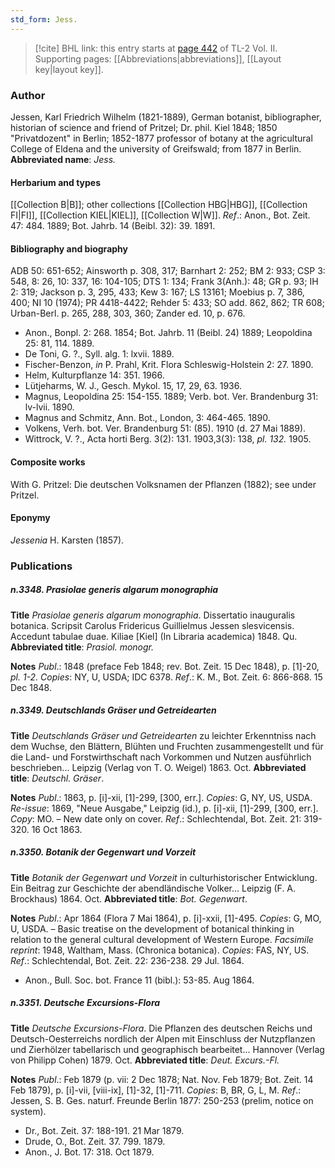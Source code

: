 ```yaml
---
std_form: Jess.
---
```


> [!cite] BHL link: this entry starts at [page 442](https://www.biodiversitylibrary.org/page/33068684) of TL-2 Vol. II.
> Supporting pages: [[Abbreviations|abbreviations]], [[Layout key|layout key]].

### Author

Jessen, Karl Friedrich Wilhelm (1821-1889), German botanist, bibliographer, historian of science and friend of Pritzel; Dr. phil. Kiel 1848; 1850 "Privatdozent" in Berlin; 1852-1877 professor of botany at the agricultural College of Eldena and the university of Greifswald; from 1877 in Berlin. 
**Abbreviated name**: *Jess.*

#### Herbarium and types

[[Collection B|B]]; other collections [[Collection HBG|HBG]], [[Collection FI|FI]], [[Collection KIEL|KIEL]], [[Collection W|W]].
*Ref*.: Anon., Bot. Zeit. 47: 484. 1889; Bot. Jahrb. 14 (Beibl. 32): 39. 1891.

#### Bibliography and biography

ADB 50: 651-652; Ainsworth p. 308, 317; Barnhart 2: 252; BM 2: 933; CSP 3: 548, 8: 26, 10: 337, 16: 104-105; DTS 1: 134; Frank 3(Anh.): 48; GR p. 93; IH 2: 319; Jackson p. 3, 295, 433; Kew 3: 167; LS 13161; Moebius p. 7, 386, 400; NI 10 (1974); PR 4418-4422; Rehder 5: 433; SO add. 862, 862; TR 608; Urban-Berl. p. 265, 288, 303, 360; Zander ed. 10, p. 676.
- Anon., Bonpl. 2: 268. 1854; Bot. Jahrb. 11 (Beibl. 24) 1889; Leopoldina 25: 81, 114. 1889.
- De Toni, G. ?., Syll. alg. 1: lxvii. 1889.
- Fischer-Benzon, *in* P. Prahl, Krit. Flora Schleswig-Holstein 2: 27. 1890.
- Helm, Kulturpflanze 14: 351. 1966.
- Lütjeharms, W. J., Gesch. Mykol. 15, 17, 29, 63. 1936.
- Magnus, Leopoldina 25: 154-155. 1889; Verb. bot. Ver. Brandenburg 31: lv-lvii. 1890.
- Magnus and Schmitz, Ann. Bot., London, 3: 464-465. 1890.
- Volkens, Verh. bot. Ver. Brandenburg 51: (85). 1910 (d. 27 Mai 1889).
- Wittrock, V. ?., Acta horti Berg. 3(2): 131. 1903,3(3): 138, *pl. 132.* 1905.

#### Composite works

With G. Pritzel: Die deutschen Volksnamen der Pflanzen (1882); see under Pritzel.

#### Eponymy

*Jessenia* H. Karsten (1857).

### Publications

##### n.3348. Prasiolae generis algarum monographia

**Title**
*Prasiolae generis algarum monographia*. Dissertatio inauguralis botanica. Scripsit Carolus Fridericus Guillielmus Jessen slesvicensis. Accedunt tabulae duae. Kiliae \[Kiel\] (In Libraria academica) 1848. Qu.
**Abbreviated title**: *Prasiol. monogr.*

**Notes**
*Publ*.: 1848 (preface Feb 1848; rev. Bot. Zeit. 15 Dec 1848), p. \[1\]-20, *pl. 1-2. Copies*: NY, U, USDA; IDC 6378.
*Ref*.: K. M., Bot. Zeit. 6: 866-868. 15 Dec 1848.

##### n.3349. Deutschlands Gräser und Getreidearten

**Title**
*Deutschlands Gräser und Getreidearten* zu leichter Erkenntniss nach dem Wuchse, den Blättern, Blühten und Fruchten zusammengestellt und für die Land- und Forstwirthschaft nach Vorkommen und Nutzen ausführlich beschrieben... Leipzig (Verlag von T. O. Weigel) 1863. Oct.
**Abbreviated title**: *Deutschl. Gräser*.

**Notes**
*Publ*.: 1863, p. \[i\]-xii, \[1\]-299, \[300, err.\]. *Copies*: G, NY, US, USDA.
*Re-issue*: 1869, "Neue Ausgabe," Leipzig (id.), p. \[i\]-xii, \[1\]-299, \[300, err.\]. *Copy*: MO. – New date only on cover.
*Ref*.: Schlechtendal, Bot. Zeit. 21: 319-320. 16 Oct 1863.

##### n.3350. Botanik der Gegenwart und Vorzeit

**Title**
*Botanik der Gegenwart und Vorzeit* in culturhistorischer Entwicklung. Ein Beitrag zur Geschichte der abendländische Volker... Leipzig (F. A. Brockhaus) 1864. Oct.
**Abbreviated title**: *Bot. Gegenwart*.

**Notes**
*Publ*.: Apr 1864 (Flora 7 Mai 1864), p. \[i\]-xxii, \[1\]-495. *Copies*: G, MO, U, USDA. – Basic treatise on the development of botanical thinking in relation to the general cultural development of Western Europe.
*Facsimile reprint*: 1948, Waltham, Mass. (Chronica botanica). *Copies*: FAS, NY, US.
*Ref*.: Schlechtendal, Bot. Zeit. 22: 236-238. 29 Jul. 1864.
- Anon., Bull. Soc. bot. France 11 (bibl.): 53-85. Aug 1864.

##### n.3351. Deutsche Excursions-Flora

**Title**
*Deutsche Excursions-Flora*. Die Pflanzen des deutschen Reichs und Deutsch-Oesterreichs nordlich der Alpen mit Einschluss der Nutzpflanzen und Zierhölzer tabellarisch und geographisch bearbeitet... Hannover (Verlag von Philipp Cohen) 1879. Oct.
**Abbreviated title**: *Deut. Excurs.-Fl.*

**Notes**
*Publ*.: Feb 1879 (p. vii: 2 Dec 1878; Nat. Nov. Feb 1879; Bot. Zeit. 14 Feb 1879), p. \[i\]-vii, \[viii-ix\], \[1\]-32, \[1\]-711. *Copies*: B, BR, G, L, M.
*Ref*.: Jessen, S. B. Ges. naturf. Freunde Berlin 1877: 250-253 (prelim, notice on system).
- Dr., Bot. Zeit. 37: 188-191. 21 Mar 1879.
- Drude, O., Bot. Zeit. 37. 799. 1879.
- Anon., J. Bot. 17: 318. Oct 1879.

